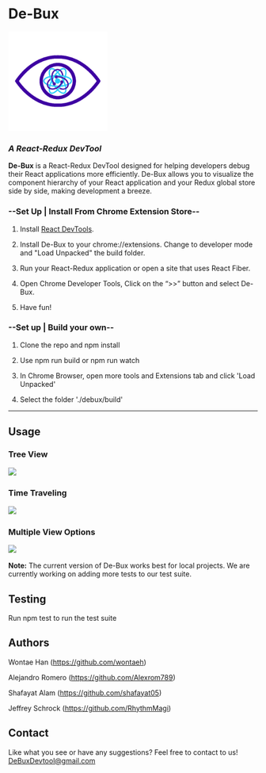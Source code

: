 # De-Bux 
<img src="/assets/DebuxLogoLarge.png" width="200px"/>
<h3><i>A React-Redux DevTool</i></h3>


<strong>De-Bux</strong> is a React-Redux DevTool designed for helping developers debug their React applications more efficiently. De-Bux allows you to visualize the component hierarchy of your React application and your Redux global store side by side, making development a breeze. 


### --Set Up | Install From Chrome Extension Store--

1. Install <a href="https://chrome.google.com/webstore/detail/react-developer-tools/fmkadmapgofadopljbjfkapdkoienihi?hl=en">React DevTools</a>. 

2. Install De-Bux to your chrome://extensions. Change to developer mode and "Load Unpacked" the build folder.

3. Run your React-Redux application or open a site that uses React Fiber.

4. Open Chrome Developer Tools, Click on the “>>” button and select De-Bux.

5. Have fun!

### --Set up | Build your own--

1. Clone the repo and npm install

2. Use npm run build or npm run watch

3. In Chrome Browser, open more tools and Extensions tab and click 'Load Unpacked' 

4. Select the folder './debux/build'

-----------------------------------------------------------------------------------------------------------------------------------------

## Usage

### Tree View
![](assets/demo_1.gif)

### Time Traveling
![](assets/demo_2.gif)

### Multiple View Options
![](assets/demo_3.gif)

**Note:**  The current version of De-Bux works best for local projects. We are currently working on adding more tests to our test suite.

## Testing
Run npm test to run the test suite

## Authors

Wontae Han (https://github.com/wontaeh)

Alejandro Romero (https://github.com/Alexrom789)

Shafayat Alam (https://github.com/shafayat05)

Jeffrey Schrock (https://github.com/RhythmMagi)

## Contact

Like what you see or have any suggestions?
Feel free to contact to us!
DeBuxDevtool@gmail.com